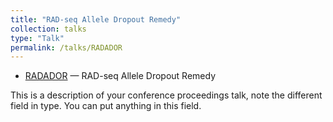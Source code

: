 ```yaml
---
title: "RAD-seq Allele Dropout Remedy"
collection: talks
type: "Talk"
permalink: /talks/RADADOR
---
```


- [RADADOR](https://github.com/Bean061/RAD_Allele_Dropout_Remedy) — RAD-seq Allele Dropout Remedy

This is a description of your conference proceedings talk, note the different field in type. You can put anything in this field.

